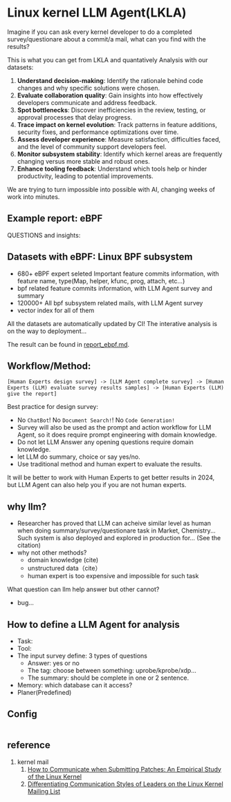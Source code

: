 # Linux kernel LLM Agent(LKLA)

Imagine if you can ask every kernel developer to do a completed survey/questionare about a commit/a mail, what can you find with the results?

This is what you can get from LKLA and quantatively Analysis with our datasets:

1. **Understand decision-making**: Identify the rationale behind code changes and why specific solutions were chosen.
2. **Evaluate collaboration quality**: Gain insights into how effectively developers communicate and address feedback.
3. **Spot bottlenecks**: Discover inefficiencies in the review, testing, or approval processes that delay progress.
4. **Trace impact on kernel evolution**: Track patterns in feature additions, security fixes, and performance optimizations over time.
5. **Assess developer experience**: Measure satisfaction, difficulties faced, and the level of community support developers feel.
6. **Monitor subsystem stability**: Identify which kernel areas are frequently changing versus more stable and robust ones.
7. **Enhance tooling feedback**: Understand which tools help or hinder productivity, leading to potential improvements.

We are trying to turn impossible into possible with AI, changing weeks of work into minutes.

## Example report: eBPF

QUESTIONS and insights:

## Datasets with eBPF: Linux BPF subsystem

- 680+ eBPF expert seleted Important feature commits information, with feature name, type(Map, helper, kfunc, prog, attach, etc...)
- bpf related feature commits information, with LLM Agent survey and summary
- 120000+ All bpf subsystem related mails, with LLM Agent survey
- vector index for all of them

All the datasets are automatically updated by CI! The interative analysis is on the way to deployment...

The result can be found in [report_ebpf.md](docs/report_ebpf.md).

## Workflow/Method:

```
[Human Experts design survey] -> [LLM Agent complete survey] -> [Human Experts (LLM) evaluate survey results samples] -> [Human Experts (LLM) give the report]
```

Best practice for design survey:

- No `ChatBot`! No `Document Search!`! No `Code Generation!`
- Survey will also be used as the prompt and action workflow for LLM Agent, so it does require prompt engineering with domain knowledge.
- Do not let LLM Answer any opening questions require domain knowledge.
- let LLM do summary, choice or say yes/no.
- Use traditional method and human expert to evaluate the results.

It will be better to work with Human Experts to get better results in 2024, but LLM Agent can also help you if you are not human experts.

## why llm?

- Researcher has proved that LLM can acheive similar level as human when doing summary/survey/questionare task in Market, Chemistry... Such system is also deployed and explored in production for... (See the citation)
- why not other methods?
  - domain knowledge (cite)
  - unstructured data（cite）
  - human expert is too expensive and impossible for such task
 
What question can llm help answer but other cannot?

- bug...

## How to define a LLM Agent for analysis

- Task:
- Tool:
- The input survey define: 3 types of questions
    - Answer: yes or no
    - The tag: choose between something: uprobe/kprobe/xdp...
    - The summary: should be complete in one or 2 sentence.
- Memory: which database can it access?
- Planer(Predefined)

## Config

```yml

```

## reference

1. kernel mail
   1. [How to Communicate when Submitting Patches: An Empirical Study of the Linux Kernel](https://dl.acm.org/doi/abs/10.1145/3359210?casa_token=5CrG9X-8QNgAAAAA:mm-N0p2baZSzxgfNbBcSi5HYBF67jdM7VZlJfTbhI2ht2cv1oCHRSL_FRPmM7DHr6ISpV91szCTOEg)
   2. [Differentiating Communication Styles of Leaders on the Linux Kernel Mailing List](https://dl.acm.org/doi/abs/10.1145/2957792.2957801?casa_token=VMchS_jhea0AAAAA:EubJDL_ftM5jmV3_yzwWzDLvLq8hAsexZnss1x3j754OZr4VNENST_tSl0ijQEBnVg5AaFWpZGf3kQ)

